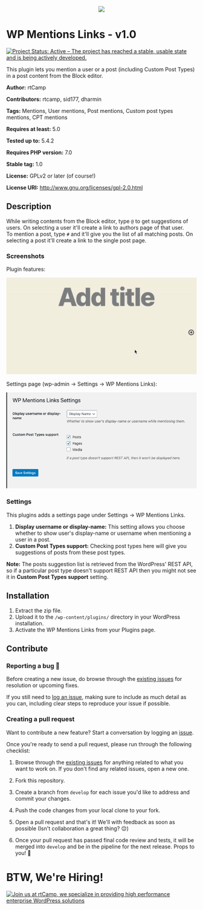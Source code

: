 <p align="center">
<a href="https://rtcamp.com/?ref=wp-mentions-links-repo" target="_blank"><img width="200"src="https://rtcamp.com/wp-content/themes/rtcamp-v9/assets/img/site-logo-black.svg"></a>
</p>

# WP Mentions Links - v1.0
[![Project Status: Active – The project has reached a stable, usable state and is being actively developed.](https://www.repostatus.org/badges/latest/active.svg)](https://www.repostatus.org/#active)

This plugin lets you mention a user or a post (including Custom Post Types) in a post content from the Block editor.

**Author:** rtCamp

**Contributors:** rtcamp, sid177, dharmin

**Tags:** Mentions, User mentions, Post mentions, Custom post types mentions, CPT mentions

**Requires at least:** 5.0

**Tested up to:** 5.4.2

**Requires PHP version:** 7.0

**Stable tag:** 1.0

**License:** GPLv2 or later (of course!)

**License URI:** http://www.gnu.org/licenses/gpl-2.0.html

## Description ##
While writing contents from the Block editor, type `@` to get suggestions of users. On selecting a user it'll create a link to authors page of that user.  
To mention a post, type `#` and it'll give you the list of all matching posts. On selecting a post it'll create a link to the single post page.

### Screenshots ###

Plugin features:

![Plugin features](/assets/screenshot-1.gif?raw=true)

Settings page (wp-admin -> Settings -> WP Mentions Links):

![Settings page](/assets/screenshot-2.png?raw=true)

### Settings ###
This plugins adds a settings page under Settings -> WP Mentions Links.
1. **Display username or display-name:** This setting allows you choose whether to show user's display-name or username when mentioning a user in a post.
2. **Custom Post Types support:** Checking post types here will give you suggestions of posts from these post types.

**Note:** The posts suggestion list is retrieved from the WordPress' REST API, so if a particular post type doesn't support REST API then you might not see it in **Custom Post Types support** setting.

## Installation ##

1. Extract the zip file.
2. Upload it to the `/wp-content/plugins/` directory in your WordPress installation.
3. Activate the WP Mentions Links from your Plugins page.

## Contribute

### Reporting a bug 🐞

Before creating a new issue, do browse through the [existing issues](https://github.com/rtCamp/wp-mentions-links/issues) for resolution or upcoming fixes. 

If you still need to [log an issue](https://github.com/rtCamp/wp-mentions-links/issues/new), making sure to include as much detail as you can, including clear steps to reproduce your issue if possible.

### Creating a pull request

Want to contribute a new feature? Start a conversation by logging an [issue](https://github.com/rtCamp/wp-mentions-links/issues).

Once you're ready to send a pull request, please run through the following checklist: 

1. Browse through the [existing issues](https://github.com/rtCamp/wp-mentions-links/issues) for anything related to what you want to work on. If you don't find any related issues, open a new one.

1. Fork this repository.

1. Create a branch from `develop` for each issue you'd like to address and commit your changes.

1. Push the code changes from your local clone to your fork.

1. Open a pull request and that's it! We'll with feedback as soon as possible (Isn't collaboration a great thing? 😌)

1. Once your pull request has passed final code review and tests, it will be merged into `develop` and be in the pipeline for the next release. Props to you! 🎉


# BTW, We're Hiring!

<a href="https://rtcamp.com/"><img src="https://rtcamp.com/wp-content/uploads/2019/04/github-banner@2x.png" alt="Join us at rtCamp, we specialize in providing high performance enterprise WordPress solutions"></a>
